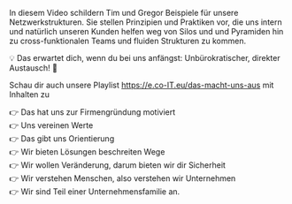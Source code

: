 In diesem Video schildern Tim und Gregor Beispiele für unsere Netzwerkstrukturen. Sie stellen Prinzipien und Praktiken vor, die uns intern und natürlich unseren Kunden helfen weg von Silos und und Pyramiden hin zu cross-funktionalen Teams und fluiden Strukturen zu kommen. 

💡 Das erwartet dich, wenn du bei uns anfängst: Unbürokratischer, direkter Austausch!  🤝

Schau dir auch unsere Playlist https://e.co-IT.eu/das-macht-uns-aus mit Inhalten zu

👉 Das hat uns zur Firmengründung motiviert \
👉 Uns vereinen Werte \
👉 Das gibt uns Orientierung \
👉 Wir bieten Lösungen beschreiten Wege \
👉 Wir wollen Veränderung, darum bieten wir dir Sicherheit \
👉 Wir verstehen Menschen, also verstehen wir Unternehmen \
👉 Wir sind Teil einer Unternehmensfamilie an.
